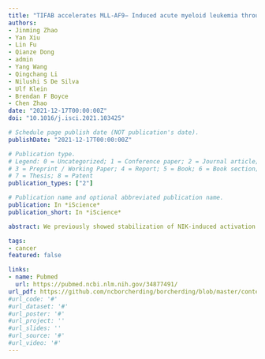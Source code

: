 ```yaml
---
title: "TIFAB accelerates MLL-AF9− Induced acute myeloid leukemia through upregulation of HOXA9"
authors:
- Jinming Zhao
- Yan Xiu
- Lin Fu
- Qianze Dong
- admin
- Yang Wang
- Qingchang Li
- Nilushi S De Silva
- Ulf Klein
- Brendan F Boyce
- Chen Zhao
date: "2021-12-17T00:00:00Z"
doi: "10.1016/j.isci.2021.103425"

# Schedule page publish date (NOT publication's date).
publishDate: "2021-12-17T00:00:00Z"

# Publication type.
# Legend: 0 = Uncategorized; 1 = Conference paper; 2 = Journal article;
# 3 = Preprint / Working Paper; 4 = Report; 5 = Book; 6 = Book section;
# 7 = Thesis; 8 = Patent
publication_types: ["2"]

# Publication name and optional abbreviated publication name.
publication: In *iScience*
publication_short: In *iScience*

abstract: We previously showed stabilization of NIK-induced activation of NF-κB non-canonical signaling suppresses MLL-AF9-induced AML. In the current study, we demonstrate that deletion of NF-κB non-canonical RelB prevents the inhibitory effect of NIK stabilization in MLL-AF9 AML. Mechanistically, RelB suppresses its direct target, TIFAB, which is upregulated in human AML and correlates negatively with the survival of AML patients. Forced expression of TIFAB reverses NIK-induced impaired AML development through downregulation of RelB and upregulation of HOXA9. Consistent with upregulation of HOXA9, gene set enrichment analysis shows that forced expression of TIFAB blocks myeloid cell development, upregulates leukemia stem cell signature and induces similar gene expression patterns to those of HOXA9-MEIS1 and HOXA9-NUP98, and upregulates oxidative phosphorylation. Accordingly, forced expression of HOXA9 also largely releases the inhibitory impact of NIK stabilization via downregulation of RelB and upregulation of RelA. Our data suggest that NIK/RelB suppresses MLL-AF9-induced AML mainly through downregulation of TIFAB/HOXA9.

tags:
- cancer
featured: false

links:
- name: Pubmed
  url: https://pubmed.ncbi.nlm.nih.gov/34877491/
url_pdf: https://github.com/ncborcherding/borcherding/blob/master/content/publication/zhao2022tifab/zhao2022tifab.pdf
#url_code: '#'
#url_dataset: '#'
#url_poster: '#'
#url_project: ''
#url_slides: ''
#url_source: '#'
#url_video: '#'
---
```


